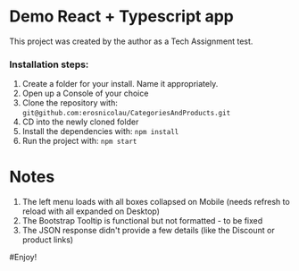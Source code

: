 # Demo React + Typescript app

This project was created by the author as a Tech Assignment test.

### Installation steps:
1. Create a folder for your install. Name it appropriately.
2. Open up a Console of your choice
3. Clone the repository with:
	`git@github.com:erosnicolau/CategoriesAndProducts.git`
4. CD into the newly cloned folder
5. Install the dependencies with:
	`npm install`
6. Run the project with:
	`npm start`
  
# Notes
1. The left menu loads with all boxes collapsed on Mobile (needs refresh to reload with all expanded on Desktop)
2. The Bootstrap Tooltip is functional but not formatted - to be fixed
3. The JSON response didn't provide a few details (like the Discount or product links)

#Enjoy!
